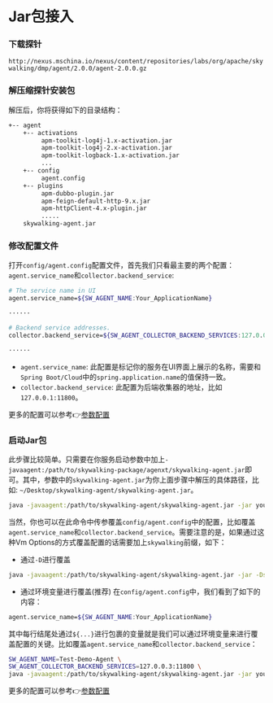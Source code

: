 # Jar包接入

### 下载探针

`http://nexus.mschina.io/nexus/content/repositories/labs/org/apache/skywalking/dmp/agent/2.0.0/agent-2.0.0.gz`

### 解压缩探针安装包
解压后，你将获得如下的目录结构：

```bash
+-- agent
    +-- activations
         apm-toolkit-log4j-1.x-activation.jar
         apm-toolkit-log4j-2.x-activation.jar
         apm-toolkit-logback-1.x-activation.jar
         ...
    +-- config
         agent.config  
    +-- plugins
         apm-dubbo-plugin.jar
         apm-feign-default-http-9.x.jar
         apm-httpClient-4.x-plugin.jar
         .....
    skywalking-agent.jar
```

### 修改配置文件
打开`config/agent.config`配置文件，首先我们只看最主要的两个配置：`agent.service_name`和`collector.backend_service`:

```bash
# The service name in UI
agent.service_name=${SW_AGENT_NAME:Your_ApplicationName}

······

# Backend service addresses.
collector.backend_service=${SW_AGENT_COLLECTOR_BACKEND_SERVICES:127.0.0.1:11800}

······
```
- `agent.service_name`:
此配置是标记你的服务在UI界面上展示的名称，需要和`Spring Boot/Cloud`中的`spring.application.name`的值保持一致。
- `collector.backend_service`: 此配置为后端收集器的地址，比如`127.0.0.1:11800`。

更多的配置可以参考👉[参数配置](agent-settings.md)

### 启动Jar包
此步骤比较简单。只需要在你服务启动参数中加上`-javaagent:/path/to/skywalking-package/agenxt/skywalking-agent.jar`即可。其中，参数中的`skywalking-agent.jar`为你上面步骤中解压的具体路径，比如: `~/Desktop/skywalking-agent/skywalking-agent.jar`。

```bash
java -javaagent:/path/to/skywalking-agent/skywalking-agent.jar -jar yourAppDemo.jar
```

当然，你也可以在此命令中传参覆盖`config/agent.config`中的配置，比如覆盖`agent.service_name`和`collector.backend_service`。需要注意的是，如果通过这种Vm Options的方式覆盖配置的话需要加上`skywalking`前缀，如下：

- 通过`-D`进行覆盖

```bash
java -javaagent:/path/to/skywalking-agent/skywalking-agent.jar -jar -Dskywalking.collector.servers=127.0.0.2:11800 -Dskywalking.agent.service_name=Test-Demo yourAppDemo.jar
```
- 通过环境变量进行覆盖(推荐)
在`config/agent.config`中，我们看到了如下的内容：

```bash
agent.service_name=${SW_AGENT_NAME:Your_ApplicationName}
```

其中每行结尾处通过`${...}`进行包裹的变量就是我们可以通过环境变量来进行覆盖配置的关键。比如覆盖`agent.service_name`和`collector.backend_service`：

```bash
SW_AGENT_NAME=Test-Demo-Agent \
SW_AGENT_COLLECTOR_BACKEND_SERVICES=127.0.0.3:11800 \
java -javaagent:/path/to/skywalking-agent/skywalking-agent.jar -jar yourAppDemo.jar
```

更多的配置可以参考👉[参数配置](agent-settings.md)

